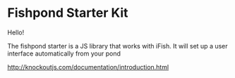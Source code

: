 # Fishpond Starter Kit

Hello!

The fishpond starter is a JS library that works with iFish.
It will set up a user interface automatically from your pond

http://knockoutjs.com/documentation/introduction.html